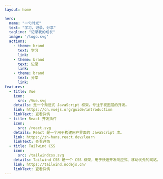 ```yaml
---
layout: home

hero:
  name: "一勺时光"
  text: "学习，记录，分享"
  tagline: "记录我的成长"
  image: '/logo.svg'
  actions:
    - theme: brand
      text: 学习
      link: 
    - theme: brand
      text: 记录
      link: 
    - theme: brand
      text: 分享
      link: 
features:
  - title: Vue
    icon:
      src: /Vue.svg
    details: 是一个渐进式 JavaScript 框架，专注于视图层的开发。
    link: https://cn.vuejs.org/guide/introduction
    linkText: 查看详情
  - title: React 开发插件
    icon:
      src: /react.svg
    details: React 是一个用于构建用户界面的 JavaScript 库。
    link: https://zh-hans.react.dev/learn
    linkText: 查看详情
  - title: Tailwind CSS
    icon:
      src: /tailwindcss.svg
    details: Tailwind CSS 是一个 CSS 框架，用于快速开发响应式、移动优先的网站。
    link: https://tailwind.nodejs.cn/
    linkText: 查看详情
---
```

